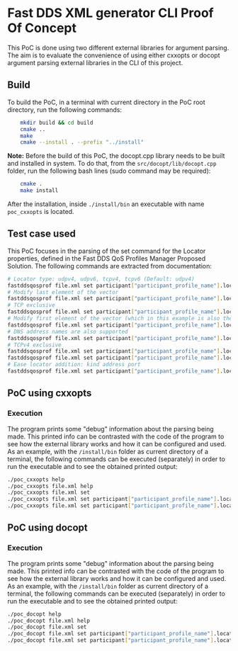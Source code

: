 # Fast DDS XML generator CLI Proof Of Concept

This PoC is done using two different external libraries for argument parsing.
The aim is to evaluate the convenience of using either cxxopts or docopt argument parsing external libraries in the CLI of this project.

## Build

To build the PoC, in a terminal with current directory in the PoC root directory, run the following commands:

```bash
    mkdir build && cd build
    cmake ..
    make
    cmake --install . --prefix "../install"
```

**Note:** Before the build of this PoC, the docopt.cpp library needs to be built and installed in system.
To do that, from the `src/docopt/lib/docopt.cpp` folder, run the following bash lines (sudo command may be required):

```bash
    cmake .
    make install
```

After the installation, inside `./install/bin` an executable with name `poc_cxxopts` is located.

## Test case used

This PoC focuses in the parsing of the set command for the Locator properties, defined in the Fast DDS QoS Profiles Manager Proposed Solution.
The following commands are extracted from documentation:

```bash
# Locator type: udpv4, udpv6, tcpv4, tcpv6 (Default: udpv4)
fastddsqosprof file.xml set participant["participant_profile_name"].locators.default_unicast[].type tcpv4
# Modify last element of the vector
fastddsqosprof file.xml set participant["participant_profile_name"].locators.default_unicast[-1].port 7400
# TCP exclusive
fastddsqosprof file.xml set participant["participant_profile_name"].locators.default_unicast[-1].physical_port 5100
# Modify first element of the vector (which in this example is also the last)
fastddsqosprof file.xml set participant["participant_profile_name"].locators.default_unicast[0].address 192.168.1.41
# DNS address names are also supported
fastddsqosprof file.xml set participant["participant_profile_name"].locators.default_unicast[].address localhost
# TCPv4 exclusive
fastddsqosprof file.xml set participant["participant_profile_name"].locators.default_unicast[0].unique_lan_id 192.168.1.1.1.1.2.55
fastddsqosprof file.xml set participant["participant_profile_name"].locators.default_unicast[0].wan_address 80.80.99.45
# Ease locator addition: kind address port
fastddsqosprof file.xml set participant["participant_profile_name"].locators.default_unicast[] tcpv6 ::1 8844
```

## PoC using cxxopts

### Execution

The program prints some "debug" information about the parsing being made.
This printed info can be contrasted with the code of the program to see how the external library works and how it can be configured and used.
As an example, with the `/install/bin` folder as current directory of a terminal, the following commands can be executed (separately) in order to run the executable and to see the obtained printed output:

```bash
./poc_cxxopts help
./poc_cxxopts file.xml help
./poc_cxxopts file.xml set
./poc_cxxopts file.xml set participant["participant_profile_name"].locators.default_unicast[].type tcpv4
./poc_cxxopts file.xml set participant["participant_profile_name"].locators.default_unicast[] tcpv6 ::1 8844
```

## PoC using docopt

### Execution

The program prints some "debug" information about the parsing being made.
This printed info can be contrasted with the code of the program to see how the external library works and how it can be configured and used.
As an example, with the `/install/bin` folder as current directory of a terminal, the following commands can be executed (separately) in order to run the executable and to see the obtained printed output:

```bash
./poc_docopt help
./poc_docopt file.xml help
./poc_docopt file.xml set
./poc_docopt file.xml set participant["participant_profile_name"].locators.default_unicast[].type tcpv4
./poc_docopt file.xml set participant["participant_profile_name"].locators.default_unicast[] tcpv6 ::1 8844
```
